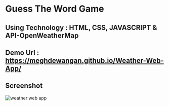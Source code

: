 # Guess The Word Game

## Using Technology : HTML, CSS, JAVASCRIPT & API-OpenWeatherMap  

## Demo Url : https://meghdewangan.github.io/Weather-Web-App/

## Screenshot
![weather web app](https://user-images.githubusercontent.com/77229655/119291234-bdfe1500-bc6b-11eb-80cd-9c5f8bc29ce2.png)

